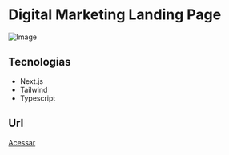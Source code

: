# Digital Marketing Landing Page

![Image](https://github.com/user-attachments/assets/b492744c-dc98-4603-86c5-ff88a69436f1)

## Tecnologias

- Next.js
- Tailwind
- Typescript

## Url

<a href='https://vercel.com/felipepinhas-projects/digital-marketing-landing-page' target='_blank'>Acessar</a>
